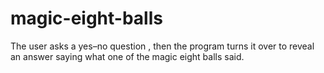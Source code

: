 # magic-eight-balls
The user asks a yes–no question , then the program turns it over to reveal an answer saying what one of the magic eight balls said.
